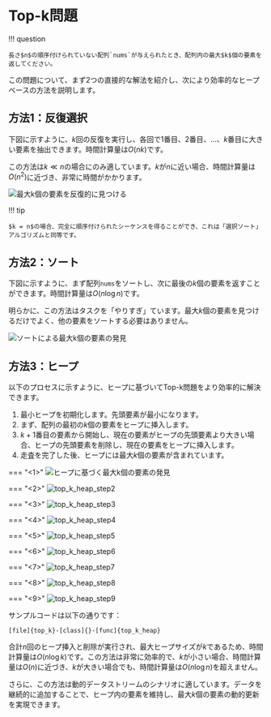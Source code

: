 # Top-k問題

!!! question

    長さ$n$の順序付けられていない配列`nums`が与えられたとき、配列内の最大$k$個の要素を返してください。

この問題について、まず2つの直接的な解法を紹介し、次により効率的なヒープベースの方法を説明します。

## 方法1：反復選択

下図に示すように、$k$回の反復を実行し、各回で$1$番目、$2$番目、$\dots$、$k$番目に大きい要素を抽出できます。時間計算量は$O(nk)$です。

この方法は$k \ll n$の場合にのみ適しています。$k$が$n$に近い場合、時間計算量は$O(n^2)$に近づき、非常に時間がかかります。

![最大k個の要素を反復的に見つける](top_k.assets/top_k_traversal.png)

!!! tip

    $k = n$の場合、完全に順序付けられたシーケンスを得ることができ、これは「選択ソート」アルゴリズムと同等です。

## 方法2：ソート

下図に示すように、まず配列`nums`をソートし、次に最後の$k$個の要素を返すことができます。時間計算量は$O(n \log n)$です。

明らかに、この方法はタスクを「やりすぎ」ています。最大$k$個の要素を見つけるだけでよく、他の要素をソートする必要はありません。

![ソートによる最大k個の要素の発見](top_k.assets/top_k_sorting.png)

## 方法3：ヒープ

以下のプロセスに示すように、ヒープに基づいてTop-k問題をより効率的に解決できます。

1. 最小ヒープを初期化します。先頭要素が最小になります。
2. まず、配列の最初の$k$個の要素をヒープに挿入します。
3. $k + 1$番目の要素から開始し、現在の要素がヒープの先頭要素より大きい場合、ヒープの先頭要素を削除し、現在の要素をヒープに挿入します。
4. 走査を完了した後、ヒープには最大$k$個の要素が含まれています。

=== "<1>"
    ![ヒープに基づく最大k個の要素の発見](top_k.assets/top_k_heap_step1.png)

=== "<2>"
    ![top_k_heap_step2](top_k.assets/top_k_heap_step2.png)

=== "<3>"
    ![top_k_heap_step3](top_k.assets/top_k_heap_step3.png)

=== "<4>"
    ![top_k_heap_step4](top_k.assets/top_k_heap_step4.png)

=== "<5>"
    ![top_k_heap_step5](top_k.assets/top_k_heap_step5.png)

=== "<6>"
    ![top_k_heap_step6](top_k.assets/top_k_heap_step6.png)

=== "<7>"
    ![top_k_heap_step7](top_k.assets/top_k_heap_step7.png)

=== "<8>"
    ![top_k_heap_step8](top_k.assets/top_k_heap_step8.png)

=== "<9>"
    ![top_k_heap_step9](top_k.assets/top_k_heap_step9.png)

サンプルコードは以下の通りです：

```src
[file]{top_k}-[class]{}-[func]{top_k_heap}
```

合計$n$回のヒープ挿入と削除が実行され、最大ヒープサイズが$k$であるため、時間計算量は$O(n \log k)$です。この方法は非常に効率的で、$k$が小さい場合、時間計算量は$O(n)$に近づき、$k$が大きい場合でも、時間計算量は$O(n \log n)$を超えません。

さらに、この方法は動的データストリームのシナリオに適しています。データを継続的に追加することで、ヒープ内の要素を維持し、最大$k$個の要素の動的更新を実現できます。
